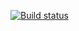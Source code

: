 [![Build status](https://ci.appveyor.com/api/projects/status/2om2xs22txbrss68/branch/master?svg=true)](https://ci.appveyor.com/project/ElenaLyapina/auto2/branch/master)
